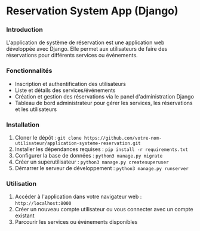 # Reservation System App (Django)

###  Introduction
L'application de système de réservation est une application web développée avec Django. Elle permet aux utilisateurs de faire des réservations pour différents services ou événements.

###  Fonctionnalités
- Inscription et authentification des utilisateurs
- Liste et détails des services/événements
- Création et gestion des réservations via le panel d'administration Django
- Tableau de bord administrateur pour gérer les services, les réservations et les utilisateurs

###  Installation
1. Cloner le dépôt : `git clone https://github.com/votre-nom-utilisateur/application-systeme-reservation.git`
2. Installer les dépendances requises : `pip install -r requirements.txt`
3. Configurer la base de données : `python3 manage.py migrate`
4. Créer un superutilisateur : `python3 manage.py createsuperuser`
5. Démarrer le serveur de développement : `python3 manage.py runserver`

###  Utilisation
1. Accéder à l'application dans votre navigateur web : `http://localhost:8000`
2. Créer un nouveau compte utilisateur ou vous connecter avec un compte existant
3. Parcourir les services ou événements disponibles

